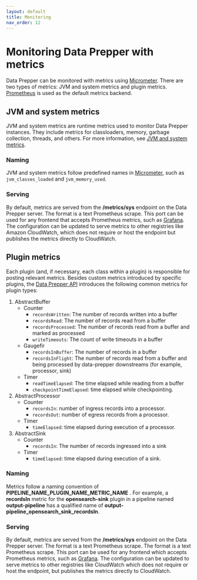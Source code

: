 ```yaml
---
layout: default
title: Monitoring
nav_order: 12
---
```


# Monitoring Data Prepper with metrics

Data Prepper can be monitored with metrics using [Micrometer](https://micrometer.io/). There are two types of metrics: JVM and system metrics and plugin metrics. [Prometheus](https://prometheus.io/) is used as the default metrics backend.

## JVM and system metrics

JVM and system metrics are runtime metrics used to monitor Data Prepper instances. They include metrics for classloaders, memory, garbage collection, threads, and others. For more information, see [JVM and system metrics](https://micrometer.io/docs/ref/jvm). 

### Naming

JVM and system metrics follow predefined names in [Micrometer](https://micrometer.io/docs/concepts#_naming_meters), such as `jvm_classes_loaded` and `jvm_memory_used`. 

### Serving

By default, metrics are served from the **/metrics/sys** endpoint on the Data Prepper server. The format is a text Prometheus scrape. This port can be used for any frontend that accepts Prometheus metrics, such as [Grafana](https://prometheus.io/docs/visualization/grafana/). The configuration can be updated to serve metrics to other registries like Amazon CloudWatch, which does not require or host the endpoint but publishes the metrics directly to CloudWatch.

## Plugin metrics

Each plugin (and, if necessary, each class within a plugin) is responsible for posting relevant metrics. Besides custom metrics introduced by specific plugins, the [Data Prepper API](https://github.com/opensearch-project/data-prepper/tree/main/data-prepper-api) introduces the following common metrics for plugin types: 

<!--- For editorial review: Need help on how to adjust first sentence to avoid the use of parentheses. It doesn't seem to flow well.--->

1. AbstractBuffer
    - Counter
        - `recordsWritten`: The number of records written into a buffer
        - `recordsRead`: The number of records read from a buffer
        - `recordsProcessed`: The number of records read from a buffer and marked as processed
        - `writeTimeouts`: The count of write timeouts in a buffer
    - Gaugefir 
        - `recordsInBuffer`: The number of records in a buffer
        - `recordsInFlight`: The number of records read from a buffer and being processed by data-prepper downstreams (for example, processor, sink)
    - Timer
        - `readTimeElapsed`: The time elapsed while reading from a buffer
        - `checkpointTimeElapsed`: time elapsed while checkpointing.
2. AbstractProcessor
    - Counter
        - `recordsIn`: number of ingress records into a processor.
        - `recordsOut`: number of egress records from a processor.
    - Timer
        - `timeElapsed`: time elapsed during execution of a processor.
3. AbstractSink
    - Counter
        - `recordsIn`: The number of records ingressed into a sink
    - Timer
        - `timeElapsed`: time elapsed during execution of a sink. 

### Naming

Metrics follow a naming convention of **PIPELINE_NAME_PLUGIN_NAME_METRIC_NAME** . For example, a **recordsIn** metric for the **opensearch-sink** plugin in a pipeline named **output-pipeline** has a qualified name of **output-pipeline_opensearch_sink_recordsIn**.

### Serving

By default, metrics are served from the **/metrics/sys** endpoint on the Data Prepper server. The format is a text Prometheus scrape. The format is a text Prometheus scrape. This port can be used for any frontend which accepts Prometheus metrics, such as [Grafana](https://prometheus.io/docs/visualization/grafana/). The configuration can be updated to serve metrics to other registries like CloudWatch which does not require or host the endpoint, but publishes the metrics directly to CloudWatch.
